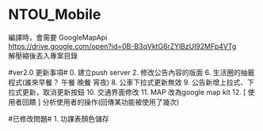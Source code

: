 NTOU_Mobile
===========
編譯時，會需要 GoogleMapApi  
https://drive.google.com/open?id=0B-B3qVktG6rZYlBzUl92MFp4VTg  
解壓縮後丟入專案目錄 


#ver2.0 更新事項#
      0. 建立push server 
      2. 修改公告內容的版面
      6. 生活圈的抽籤程式(誰來早餐？ 午餐 晚餐 宵夜)
      8. 公車下拉式更新無效
      9. 公告新增上拉式、下拉式更新，取消更新按鈕
     10. 交通界面修改
     11. MAP 改為google map kit 
     12. [ 使用者回饋 ] 分析使用者的操作(回傳某功能被使用了幾次)
      
   
#已修改問題#
     1. 功課表顏色儲存
